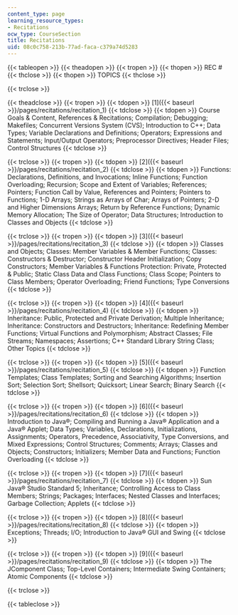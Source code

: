 ```yaml
---
content_type: page
learning_resource_types:
- Recitations
ocw_type: CourseSection
title: Recitations
uid: 08c0c758-213b-77ad-faca-c379a74d5283
---
```


{{< tableopen >}}
{{< theadopen >}}
{{< tropen >}}
{{< thopen >}}
REC #
{{< thclose >}}
{{< thopen >}}
TOPICS
{{< thclose >}}

{{< trclose >}}

{{< theadclose >}}
{{< tropen >}}
{{< tdopen >}}
 [1]({{< baseurl >}}/pages/recitations/recitation_1) 
{{< tdclose >}}
{{< tdopen >}}
Course Goals & Content, References & Recitations; Compilation; Debugging; Makefiles; Concurrent Versions System (CVS); Introduction to C++; Data Types; Variable Declarations and Definitions; Operators; Expressions and Statements; Input/Output Operators; Preprocessor Directives; Header Files; Control Structures
{{< tdclose >}}

{{< trclose >}}
{{< tropen >}}
{{< tdopen >}}
 [2]({{< baseurl >}}/pages/recitations/recitation_2) 
{{< tdclose >}}
{{< tdopen >}}
Functions: Declarations, Definitions, and Invocations; Inline Functions; Function Overloading; Recursion; Scope and Extent of Variables; References; Pointers; Function Call by Value, References and Pointers; Pointers to Functions; 1-D Arrays; Strings as Arrays of Char; Arrays of Pointers; 2-D and Higher Dimensions Arrays; Return by Reference Functions; Dynamic Memory Allocation; The Size of Operator; Data Structures; Introduction to Classes and Objects
{{< tdclose >}}

{{< trclose >}}
{{< tropen >}}
{{< tdopen >}}
 [3]({{< baseurl >}}/pages/recitations/recitation_3) 
{{< tdclose >}}
{{< tdopen >}}
Classes and Objects; Classes: Member Variables & Member Functions; Classes: Constructors & Destructor; Constructor Header Initialization; Copy Constructors; Member Variables & Functions Protection: Private, Protected & Public; Static Class Data and Class Functions; Class Scope; Pointers to Class Members; Operator Overloading; Friend Functions; Type Conversions
{{< tdclose >}}

{{< trclose >}}
{{< tropen >}}
{{< tdopen >}}
 [4]({{< baseurl >}}/pages/recitations/recitation_4) 
{{< tdclose >}}
{{< tdopen >}}
Inheritance: Public, Protected and Private Derivation; Multiple Inheritance; Inheritance: Constructors and Destructors; Inheritance: Redefining Member Functions; Virtual Functions and Polymorphism; Abstract Classes; File Streams; Namespaces; Assertions; C++ Standard Library String Class; Other Topics
{{< tdclose >}}

{{< trclose >}}
{{< tropen >}}
{{< tdopen >}}
 [5]({{< baseurl >}}/pages/recitations/recitation_5) 
{{< tdclose >}}
{{< tdopen >}}
Function Templates; Class Templates; Sorting and Searching Algorithms; Insertion Sort; Selection Sort; Shellsort; Quicksort; Linear Search; Binary Search
{{< tdclose >}}

{{< trclose >}}
{{< tropen >}}
{{< tdopen >}}
 [6]({{< baseurl >}}/pages/recitations/recitation_6) 
{{< tdclose >}}
{{< tdopen >}}
Introduction to Java®; Compiling and Running a Java® Application and a Java® Applet; Data Types; Variables, Declarations, Initializations, Assignments; Operators, Precedence, Associativity, Type Conversions, and Mixed Expressions; Control Structures; Comments; Arrays; Classes and Objects; Constructors; Initializers; Member Data and Functions; Function Overloading
{{< tdclose >}}

{{< trclose >}}
{{< tropen >}}
{{< tdopen >}}
 [7]({{< baseurl >}}/pages/recitations/recitation_7) 
{{< tdclose >}}
{{< tdopen >}}
Sun Java® Studio Standard 5; Inheritance; Controlling Access to Class Members; Strings; Packages; Interfaces; Nested Classes and Interfaces; Garbage Collection; Applets
{{< tdclose >}}

{{< trclose >}}
{{< tropen >}}
{{< tdopen >}}
 [8]({{< baseurl >}}/pages/recitations/recitation_8) 
{{< tdclose >}}
{{< tdopen >}}
Exceptions; Threads; I/O; Introduction to Java® GUI and Swing
{{< tdclose >}}

{{< trclose >}}
{{< tropen >}}
{{< tdopen >}}
 [9]({{< baseurl >}}/pages/recitations/recitation_9) 
{{< tdclose >}}
{{< tdopen >}}
The JComponent Class; Top-Level Containers; Intermediate Swing Containers; Atomic Components
{{< tdclose >}}

{{< trclose >}}

{{< tableclose >}}